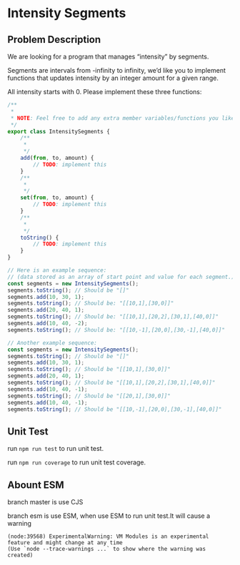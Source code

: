 # Intensity Segments

## Problem Description

We are looking for a program that manages “intensity” by segments.

Segments are intervals from -infinity to infinity, we’d like you to implement functions that updates intensity by an integer amount for a given range.

All intensity starts with 0. Please implement these three functions:

```javascript
/**
 *
 * NOTE: Feel free to add any extra member variables/functions you like.
 */
export class IntensitySegments {
    /**
     *
     */
    add(from, to, amount) {
        // TODO: implement this
    }
    /**
     *
     */
    set(from, to, amount) {
        // TODO: implement this
    }
    /**
     *
     */
    toString() {
        // TODO: implement this
    }
}

// Here is an example sequence:
// (data stored as an array of start point and value for each segment.)
const segments = new IntensitySegments();
segments.toString(); // Should be "[]"
segments.add(10, 30, 1);
segments.toString(); // Should be: "[[10,1],[30,0]]"
segments.add(20, 40, 1);
segments.toString(); // Should be: "[[10,1],[20,2],[30,1],[40,0]]"
segments.add(10, 40, -2);
segments.toString(); // Should be: "[[10,-1],[20,0],[30,-1],[40,0]]"

// Another example sequence:
const segments = new IntensitySegments();
segments.toString(); // Should be "[]"
segments.add(10, 30, 1);
segments.toString(); // Should be "[[10,1],[30,0]]"
segments.add(20, 40, 1);
segments.toString(); // Should be "[[10,1],[20,2],[30,1],[40,0]]"
segments.add(10, 40, -1);
segments.toString(); // Should be "[[20,1],[30,0]]"
segments.add(10, 40, -1);
segments.toString(); // Should be "[[10,-1],[20,0],[30,-1],[40,0]]"
```
## Unit Test
run ```npm run test``` to run unit test.

run ```npm run coverage``` to run unit test coverage.

## Abount ESM
branch master is use CJS

branch esm is use ESM, when use ESM to run unit test.It will cause a warning
```
(node:39568) ExperimentalWarning: VM Modules is an experimental feature and might change at any time
(Use `node --trace-warnings ...` to show where the warning was created)
```
